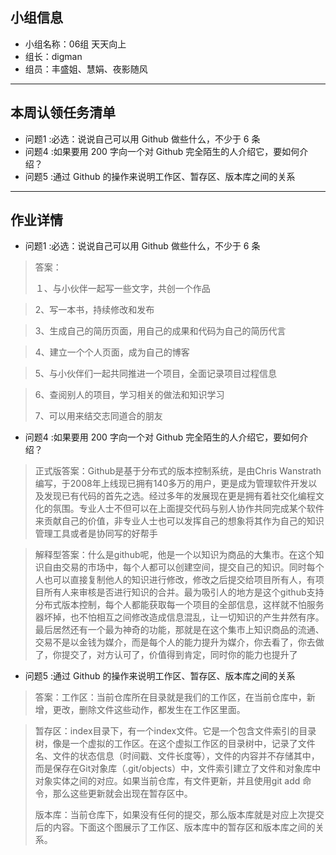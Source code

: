 ## 小组信息
- 小组名称：06组 天天向上
- 组长：digman
- 组员：丰盛姐、慧娟、夜影随风

----
## 本周认领任务清单
- 问题1 :必选：说说自己可以用 Github 做些什么，不少于 6 条
- 问题4 :如果要用 200 字向一个对 Github 完全陌生的人介绍它，要如何介绍？
- 问题5 :通过 Github 的操作来说明工作区、暂存区、版本库之间的关系

------
## 作业详情
- 问题1 :必选：说说自己可以用 Github 做些什么，不少于 6 条
> 答案：
> 
>１、与小伙伴一起写一些文字，共创一个作品

> 2、写一本书，持续修改和发布

> 3、生成自己的简历页面，用自己的成果和代码为自己的简历代言

> 4、建立一个个人页面，成为自己的博客

> 5、与小伙伴们一起共同推进一个项目，全面记录项目过程信息

> 6、查阅别人的项目，学习相关的做法和知识学习
> 
> 7、可以用来结交志同道合的朋友

- 问题4 :如果要用 200 字向一个对 Github 完全陌生的人介绍它，要如何介绍？
> 正式版答案：Github是基于分布式的版本控制系统，是由Chris Wanstrath编写，于2008年上线现已拥有140多万的用户，更是成为管理软件开发以及发现已有代码的首先之选。经过多年的发展现在更是拥有着社交化编程文化的氛围。专业人士不但可以在上面提交代码与别人协作共同完成某个软件来贡献自己的价值，非专业人士也可以发挥自己的想象将其作为自己的知识管理工具或者是协同写的好帮手



> 解释型答案：什么是github呢，他是一个以知识为商品的大集市。在这个知识自由交易的市场中，每个人都可以创建空间，提交自己的知识。同时每个人也可以直接复制他人的知识进行修改，修改之后提交给项目所有人，有项目所有人来审核是否进行知识的合并。最为吸引人的地方是这个github支持分布式版本控制，每个人都能获取每一个项目的全部信息，这样就不怕服务器坏掉，也不怕相互之间修改造成信息混乱，让一切知识的产生井然有序。
最后居然还有一个最为神奇的功能，那就是在这个集市上知识商品的流通、交易不是以金钱为媒介，而是每个人的能力提升为媒介，你去看了，你去做了，你提交了，对方认可了，价值得到肯定，同时你的能力也提升了



- 问题5 :通过 Github 的操作来说明工作区、暂存区、版本库之间的关系
> 答案：工作区：当前仓库所在目录就是我们的工作区，在当前仓库中，新增，更改，删除文件这些动作，都发生在工作区里面。

> 暂存区：index目录下，有一个index文件。它是一个包含文件索引的目录树，像是一个虚拟的工作区。在这个虚拟工作区的目录树中，记录了文件名、文件的状态信息（时间戳、文件长度等），文件的内容并不存储其中，而是保存在Git对象库（.git/objects）中，文件索引建立了文件和对象库中对象实体之间的对应。如果当前仓库，有文件更新，并且使用git add 命令，那么这些更新就会出现在暂存区中。
> 
> 版本库：当前仓库下，如果没有任何的提交，那么版本库就是对应上次提交后的内容。下面这个图展示了工作区、版本库中的暂存区和版本库之间的关系。
